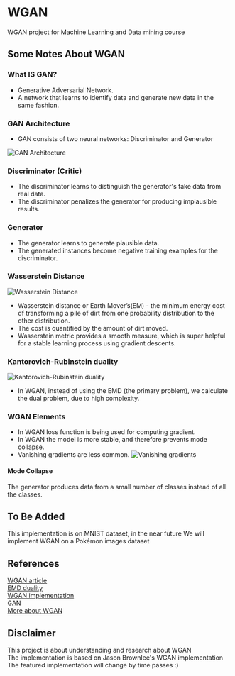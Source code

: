 # WGAN
WGAN project for Machine Learning and Data mining course
## Some Notes About WGAN
### What IS GAN?
 - Generative Adversarial Network.
 - A network that learns to identify data and generate new data in the same fashion.
 ### GAN Architecture
- GAN consists of two neural networks: Discriminator and Generator</br>

![GAN Architecture](https://i.ibb.co/K0pQZgb/Screenshot-2022-01-07-184140.png)
 
### Discriminator (Critic)
 - The discriminator learns to distinguish the generator's fake data from real data.
 - The discriminator penalizes the generator for producing implausible results.
 ### Generator
 - The generator learns to generate plausible data.
 - The generated instances become negative training examples for the discriminator.

 
 ### Wasserstein Distance
 ![Wasserstein Distance](https://i.ibb.co/tCYYjWQ/dual.png)
 - Wasserstein  distance or Earth Mover’s(EM) - the minimum energy cost of transforming a pile of dirt from one probability distribution to the other distribution.
 - The cost is quantified by the amount of dirt moved.
 - Wasserstein metric provides a smooth measure, which is super helpful for a stable learning process using gradient descents.
 ### Kantorovich-Rubinstein duality
 ![Kantorovich-Rubinstein duality](https://i.ibb.co/BqTjtRY/waser.png)
 - In WGAN, instead of using the EMD (the primary problem), we calculate the dual problem, due to high complexity.
### WGAN Elements
- In WGAN loss function is being used for computing gradient.
- In WGAN the model is more stable, and therefore prevents mode collapse.
- Vanishing gradients are less common.
![Vanishing gradients](https://i.ibb.co/9GmYMQB/graph.png)
#### Mode Collapse
The generator produces data from a small number of classes instead of all the classes.
## To Be Added
This implementation is on MNIST dataset, in the near future We will implement WGAN on a Pokémon images dataset 
## References
[WGAN article](https://arxiv.org/abs/1701.07875)</br>
[EMD duality](https://vincentherrmann.github.io/blog/wasserstein/)</br>
[WGAN implementation](https://machinelearningmastery.com/how-to-code-a-wasserstein-generative-adversarial-network-wgan-from-scratch/)</br>
[GAN](https://developers.google.com/machine-learning/gan/generator)</br>
[More about WGAN](https://medium.com/@sunnerli/the-story-about-wgan-784be5acd84c)</br>
## Disclaimer
This project is about understanding and research about WGAN </br>
The implementation is based on Jason Brownlee's WGAN implementation </br> 
The featured implementation will change by time passes :) 
 
 


